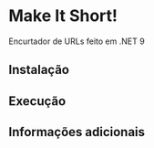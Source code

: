 # Make It Short!

Encurtador de URLs feito em .NET 9

## Instalação

## Execução

## Informações adicionais